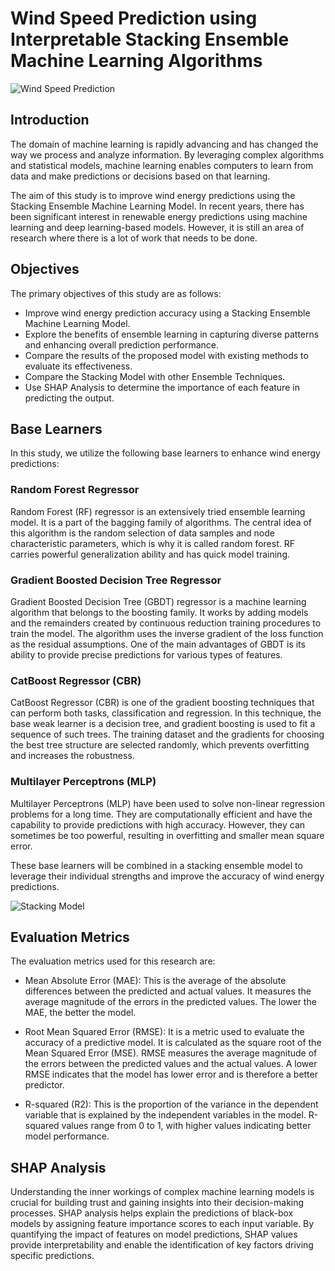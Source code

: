 # Wind Speed Prediction using Interpretable Stacking Ensemble Machine Learning Algorithms

![Wind Speed Prediction](https://erepublic.brightspotcdn.com/dims4/default/16d0978/2147483647/strip/true/crop/4670x2435+0+282/resize/840x438!/quality/90/?url=http%3A%2F%2Ferepublic-brightspot.s3.amazonaws.com%2F01%2F8a%2F19eb46354206853cb37788374e41%2Fshutterstock-1454940068-1.jpg)

## Introduction

The domain of machine learning is rapidly advancing and has changed the way we process and analyze information. By leveraging complex algorithms and statistical models, machine learning enables computers to learn from data and make predictions or decisions based on that learning.

The aim of this study is to improve wind energy predictions using the Stacking Ensemble Machine Learning Model. In recent years, there has been significant interest in renewable energy predictions using machine learning and deep learning-based models. However, it is still an area of research where there is a lot of work that needs to be done.

## Objectives

The primary objectives of this study are as follows:

- Improve wind energy prediction accuracy using a Stacking Ensemble Machine Learning Model.
- Explore the benefits of ensemble learning in capturing diverse patterns and enhancing overall prediction performance.
- Compare the results of the proposed model with existing methods to evaluate its effectiveness.
- Compare the Stacking Model with other Ensemble Techniques.
- Use SHAP Analysis to determine the importance of each feature in predicting the output.

## Base Learners

In this study, we utilize the following base learners to enhance wind energy predictions:

### Random Forest Regressor

Random Forest (RF) regressor is an extensively tried ensemble learning model. It is a part of the bagging family of algorithms. The central idea of this algorithm is the random selection of data samples and node characteristic parameters, which is why it is called random forest. RF carries powerful generalization ability and has quick model training.

### Gradient Boosted Decision Tree Regressor

Gradient Boosted Decision Tree (GBDT) regressor is a machine learning algorithm that belongs to the boosting family. It works by adding models and the remainders created by continuous reduction training procedures to train the model. The algorithm uses the inverse gradient of the loss function as the residual assumptions. One of the main advantages of GBDT is its ability to provide precise predictions for various types of features.

### CatBoost Regressor (CBR)

CatBoost Regressor (CBR) is one of the gradient boosting techniques that can perform both tasks, classification and regression. In this technique, the base weak learner is a decision tree, and gradient boosting is used to fit a sequence of such trees. The training dataset and the gradients for choosing the best tree structure are selected randomly, which prevents overfitting and increases the robustness.

### Multilayer Perceptrons (MLP)

Multilayer Perceptrons (MLP) have been used to solve non-linear regression problems for a long time. They are computationally efficient and have the capability to provide predictions with high accuracy. However, they can sometimes be too powerful, resulting in overfitting and smaller mean square error.

These base learners will be combined in a stacking ensemble model to leverage their individual strengths and improve the accuracy of wind energy predictions.

![Stacking Model](https://i.postimg.cc/sXHS91Zg/991a391b-accd-4c46-bf6c-8db73cccd567.jpg)
## Evaluation Metrics

The evaluation metrics used for this research are:

- Mean Absolute Error (MAE): This is the average of the absolute differences between the predicted and actual values. It measures the average magnitude of the errors in the predicted values. The lower the MAE, the better the model.

- Root Mean Squared Error (RMSE): It is a metric used to evaluate the accuracy of a predictive model. It is calculated as the square root of the Mean Squared Error (MSE). RMSE measures the average magnitude of the errors between the predicted values and the actual values. A lower RMSE indicates that the model has lower error and is therefore a better predictor.

- R-squared (R2): This is the proportion of the variance in the dependent variable that is explained by the independent variables in the model. R-squared values range from 0 to 1, with higher values indicating better model performance.

## SHAP Analysis

Understanding the inner workings of complex machine learning models is crucial for building trust and gaining insights into their decision-making processes. SHAP analysis helps explain the predictions of black-box models by assigning feature importance scores to each input variable. By quantifying the impact of features on model predictions, SHAP values provide interpretability and enable the identification of key factors driving specific predictions.
